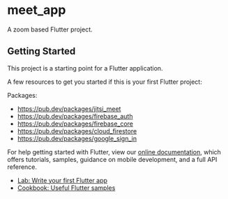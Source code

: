 # meet_app

A zoom based Flutter project.

## Getting Started

This project is a starting point for a Flutter application.

A few resources to get you started if this is your first Flutter project:

Packages:
- https://pub.dev/packages/jitsi_meet
- https://pub.dev/packages/firebase_auth
- https://pub.dev/packages/firebase_core
- https://pub.dev/packages/cloud_firestore
- https://pub.dev/packages/google_sign_in


For help getting started with Flutter, view our
[online documentation](https://flutter.dev/docs), which offers tutorials,
samples, guidance on mobile development, and a full API reference.

- [Lab: Write your first Flutter app](https://flutter.dev/docs/get-started/codelab)
- [Cookbook: Useful Flutter samples](https://flutter.dev/docs/cookbook)
